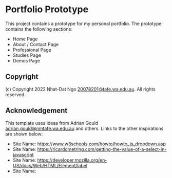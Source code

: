 # Portfolio Prototype

This project contains a prototype for my personal portfolio. The prototype contains the following sections:

- Home Page
- About / Contact Page
- Professional Page
- Studies Page
- Demos Page

## Copyright

(c) Copyright 2022 Nhat-Dat Ngo 20078201@tafe.wa.edu.au. All rights reserved.

## Acknowledgement

This template uses ideas from Adrian Gould
<adrian.gould@nmtafe.wa.edu.au> and others. Links to the other
inspirations are shown below:

- Site Name: https://www.w3schools.com/howto/howto_js_dropdown.asp
- Site Name: https://ricardometring.com/getting-the-value-of-a-select-in-javascript
- Site Name: https://developer.mozilla.org/en-US/docs/Web/HTML/Element/label
- Site Name: 